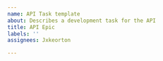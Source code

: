 ```yaml
---
name: API Task template
about: Describes a development task for the API
title: API Epic
labels: ''
assignees: Jxkeorton

---
```



